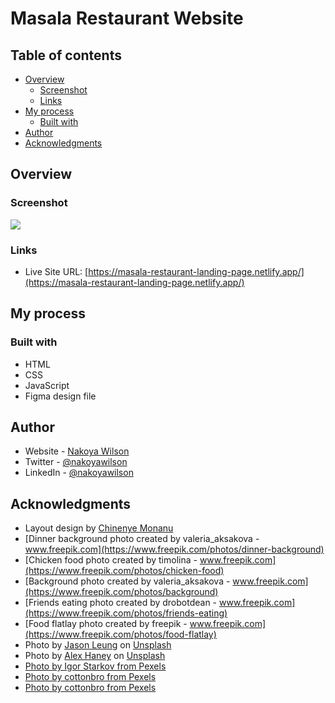 # Masala Restaurant Website

## Table of contents

- [Overview](#overview)
  - [Screenshot](#screenshot)
  - [Links](#links)
- [My process](#my-process)
  - [Built with](#built-with)
- [Author](#author)
- [Acknowledgments](#acknowledgments)

## Overview

### Screenshot

![](./images/screenshot.png)

### Links

- Live Site URL: [https://masala-restaurant-landing-page.netlify.app/](https://masala-restaurant-landing-page.netlify.app/)

## My process

### Built with

- HTML
- CSS
- JavaScript
- Figma design file

## Author

- Website - [Nakoya Wilson](https://nakoyawilson.netlify.app/)
- Twitter - [@nakoyawilson](https://twitter.com/nakoyawilson)
- LinkedIn - [@nakoyawilson](https://www.linkedin.com/in/nakoyawilson/)

## Acknowledgments

- Layout design by [Chinenye Monanu](https://www.chinenyemonanu.com/)
- [Dinner background photo created by valeria_aksakova - www.freepik.com](https://www.freepik.com/photos/dinner-background)
- [Chicken food photo created by timolina - www.freepik.com](https://www.freepik.com/photos/chicken-food)
- [Background photo created by valeria_aksakova - www.freepik.com](https://www.freepik.com/photos/background)
- [Friends eating photo created by drobotdean - www.freepik.com](https://www.freepik.com/photos/friends-eating)
- [Food flatlay photo created by freepik - www.freepik.com](https://www.freepik.com/photos/food-flatlay)
- Photo by [Jason Leung](https://unsplash.com/@ninjason?utm_source=unsplash&utm_medium=referral&utm_content=creditCopyText) on [Unsplash](https://unsplash.com/s/photos/jason-leung-restaurant?utm_source=unsplash&utm_medium=referral&utm_content=creditCopyText)
- Photo by [Alex Haney](https://unsplash.com/@alexhaney?utm_source=unsplash&utm_medium=referral&utm_content=creditCopyText) on [Unsplash](https://unsplash.com/?utm_source=unsplash&utm_medium=referral&utm_content=creditCopyText)
- [Photo by Igor Starkov from Pexels](https://www.pexels.com/photo/two-green-potted-plants-791810/)
- [Photo by cottonbro from Pexels](https://www.pexels.com/photo/man-in-white-dress-shirt-holding-silver-bowl-4253312/)
- [Photo by cottonbro from Pexels](https://www.pexels.com/photo/person-pouring-seasoning-on-green-beans-on-bowl-3338497/)
